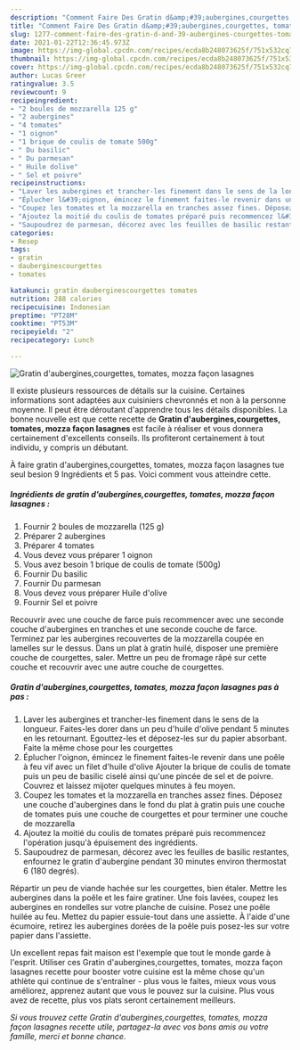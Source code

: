 ```yaml
---
description: "Comment Faire Des Gratin d&amp;#39;aubergines,courgettes, tomates, mozza façon lasagnes"
title: "Comment Faire Des Gratin d&amp;#39;aubergines,courgettes, tomates, mozza façon lasagnes"
slug: 1277-comment-faire-des-gratin-d-and-39-aubergines-courgettes-tomates-mozza-facon-lasagnes
date: 2021-01-22T12:36:45.973Z
image: https://img-global.cpcdn.com/recipes/ecda8b248073625f/751x532cq70/gratin-dauberginescourgettes-tomates-mozza-facon-lasagnes-photo-principale-de-la-recette.jpg
thumbnail: https://img-global.cpcdn.com/recipes/ecda8b248073625f/751x532cq70/gratin-dauberginescourgettes-tomates-mozza-facon-lasagnes-photo-principale-de-la-recette.jpg
cover: https://img-global.cpcdn.com/recipes/ecda8b248073625f/751x532cq70/gratin-dauberginescourgettes-tomates-mozza-facon-lasagnes-photo-principale-de-la-recette.jpg
author: Lucas Greer
ratingvalue: 3.5
reviewcount: 9
recipeingredient:
- "2 boules de mozzarella 125 g"
- "2 aubergines"
- "4 tomates"
- "1 oignon"
- "1 brique de coulis de tomate 500g"
- " Du basilic"
- " Du parmesan"
- " Huile dolive"
- " Sel et poivre"
recipeinstructions:
- "Laver les aubergines et trancher-les finement dans le sens de la longueur. Faites-les dorer dans un peu d&#39;huile d&#39;olive pendant 5 minutes en les retournant. Egouttez-les et déposez-les sur du papier absorbant. Faite la même chose pour les courgettes"
- "Éplucher l&#39;oignon, émincez le finement faites-le revenir dans une poêle à feu vif avec un filet d&#39;huile d&#39;olive Ajouter la brique de coulis de tomate puis un peu de basilic ciselé ainsi qu&#39;une pincée de sel et de poivre. Couvrez et laissez mijoter quelques minutes à feu moyen."
- "Coupez les tomates et la mozzarella en tranches assez fines. Déposez une couche d&#39;aubergines dans le fond du plat à gratin puis une couche de tomates puis une couche de courgettes et pour terminer une couche de mozzarella"
- "Ajoutez la moitié du coulis de tomates préparé puis recommencez l&#39;opération jusqu&#39;à épuisement des ingrédients."
- "Saupoudrez de parmesan, décorez avec les feuilles de basilic restantes, enfournez le gratin d&#39;aubergine pendant 30 minutes environ thermostat 6 (180 degrés)."
categories:
- Resep
tags:
- gratin
- dauberginescourgettes
- tomates

katakunci: gratin dauberginescourgettes tomates 
nutrition: 288 calories
recipecuisine: Indonesian
preptime: "PT28M"
cooktime: "PT53M"
recipeyield: "2"
recipecategory: Lunch

---
```



![Gratin d&#39;aubergines,courgettes, tomates, mozza façon lasagnes](https://img-global.cpcdn.com/recipes/ecda8b248073625f/751x532cq70/gratin-dauberginescourgettes-tomates-mozza-facon-lasagnes-photo-principale-de-la-recette.jpg)

Il existe plusieurs ressources de détails sur la cuisine. Certaines informations sont adaptées aux cuisiniers chevronnés et non à la personne moyenne. Il peut être déroutant d'apprendre tous les détails disponibles. La bonne nouvelle est que cette recette de <strong> Gratin d&#39;aubergines,courgettes, tomates, mozza façon lasagnes </strong> est facile à réaliser et vous donnera certainement d'excellents conseils. Ils profiteront certainement à tout individu, y compris un débutant.

<!--inarticleads1-->

À faire gratin d&#39;aubergines,courgettes, tomates, mozza façon lasagnes tue seul besion 9 Ingrédients et 5 pas. Voici comment vous atteindre cette.

##### Ingrédients de gratin d&#39;aubergines,courgettes, tomates, mozza façon lasagnes :

1. Fournir 2 boules de mozzarella (125 g)
1. Préparer 2 aubergines
1. Préparer 4 tomates
1. Vous devez vous préparer 1 oignon
1. Vous avez besoin 1 brique de coulis de tomate (500g)
1. Fournir  Du basilic
1. Fournir  Du parmesan
1. Vous devez vous préparer  Huile d&#39;olive
1. Fournir  Sel et poivre


Recouvrir avec une couche de farce puis recommencer avec une seconde couche d&#39;aubergines en tranches et une seconde couche de farce. Terminez par les aubergines recouvertes de la mozzarella coupée en lamelles sur le dessus. Dans un plat à gratin huilé, disposer une première couche de courgettes, saler. Mettre un peu de fromage râpé sur cette couche et recouvrir avec une autre couche de courgettes. 

<!--inarticleads2-->

##### Gratin d&#39;aubergines,courgettes, tomates, mozza façon lasagnes pas à pas :

1. Laver les aubergines et trancher-les finement dans le sens de la longueur. Faites-les dorer dans un peu d&#39;huile d&#39;olive pendant 5 minutes en les retournant. Egouttez-les et déposez-les sur du papier absorbant. Faite la même chose pour les courgettes
1. Éplucher l&#39;oignon, émincez le finement faites-le revenir dans une poêle à feu vif avec un filet d&#39;huile d&#39;olive Ajouter la brique de coulis de tomate puis un peu de basilic ciselé ainsi qu&#39;une pincée de sel et de poivre. Couvrez et laissez mijoter quelques minutes à feu moyen.
1. Coupez les tomates et la mozzarella en tranches assez fines. Déposez une couche d&#39;aubergines dans le fond du plat à gratin puis une couche de tomates puis une couche de courgettes et pour terminer une couche de mozzarella
1. Ajoutez la moitié du coulis de tomates préparé puis recommencez l&#39;opération jusqu&#39;à épuisement des ingrédients.
1. Saupoudrez de parmesan, décorez avec les feuilles de basilic restantes, enfournez le gratin d&#39;aubergine pendant 30 minutes environ thermostat 6 (180 degrés).


Répartir un peu de viande hachée sur les courgettes, bien étaler. Mettre les aubergines dans la poêle et les faire gratiner. Une fois lavées, coupez les aubergines en rondelles sur votre planche de cuisine. Posez une poêle huilée au feu. Mettez du papier essuie-tout dans une assiette. À l&#39;aide d&#39;une écumoire, retirez les aubergines dorées de la poêle puis posez-les sur votre papier dans l&#39;assiette. 

<!--inarticleads1-->

<p>
Un excellent repas fait maison est l'exemple que tout le monde garde à l'esprit. Utiliser ces Gratin d&#39;aubergines,courgettes, tomates, mozza façon lasagnes recette pour booster votre cuisine est la même chose qu'un athlète qui continue de s'entraîner - plus vous le faites, mieux vous vous améliorez, apprenez autant que vous le pouvez sur la cuisine. Plus vous avez de recette, plus vos plats seront certainement meilleurs.
</p>

<p>
<i>Si vous trouvez cette Gratin d&#39;aubergines,courgettes, tomates, mozza façon lasagnes recette utile, partagez-la avec vos bons amis ou votre famille, merci et bonne chance.</i>
</p>
